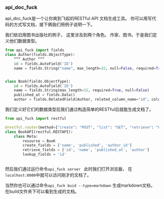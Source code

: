 ### api_doc_fuck

api_doc_fuck是一个让你爽到飞起的RESTful API 文档生成工具。 你可以用写代码的方式写文档，接下俩我们用例子说明一下。



我们依旧用图书出版社的例子， 这里涉及到两个角色。 作家、图书。于是我们定义他们数据类型。



```  python
from api_fuck import fields
class Author(fields.ObjectType):
    “”“ Author ”“”
    id = fields.AutoField('ID')
    name = fields.String("name", max_length=32, null=False, required=True, description="name of author")


class Book(fields.ObjectType):
    id = fields.AutoField('ID')
    name = fields.String(max_length=32, required=True, null=False)
    published_at = fields.Data()
	author = fields.RelatedField(Author, related_column_name="id", column_name='author_id')
```



我们定义好它们的数据类型后我们通过构造简单的RESTful后就能生成文档了。 



```python
from api_fuck import restful 

@restful.router(method={"create": "POST", "list": "GET", "retrieve": "GET"})
class BookAPI(restful.RESTAPI):
    class Meta:
        resourse = BooK
        create_fields = ['name', 'published', 'author_id']
        retrieve_fields = ['id', 'name', 'published_at', 'author']
        lookup_fields = 'id'
        
```



然后我们通过运行命令`api_fuck server ` 此时我们打开浏览器， 在`localhost:8000`中就可以访问刚才的文档了。 



当然你也可以通过命令`api_fuck buid --type=markdown` 生成markdown文档， 在build文件夹下可以看到生成的文档。 